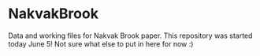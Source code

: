 # NakvakBrook

Data and working files for Nakvak Brook paper. This repository was started today June 5! Not sure what else to put in here for now :) 
